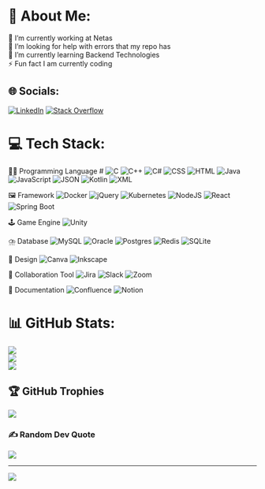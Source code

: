 # 💫 About Me:
🔭 I’m currently working at Netas<br>🤝 I’m looking for help with errors that my repo has<br>🌱 I’m currently learning Backend Technologies<br>⚡ Fun fact I am currently coding


## 🌐 Socials:
[![LinkedIn](https://img.shields.io/badge/LinkedIn-%230077B5.svg?logo=linkedin&logoColor=white)](https://linkedin.com/in//ranasaribas) 
[![Stack Overflow](https://img.shields.io/badge/-Stackoverflow-FE7A16?logo=stack-overflow&logoColor=white)](https://stackoverflow.com/users/22527733) 

# 💻 Tech Stack:
🧑‍💻 Programming Language #
![C](https://img.shields.io/badge/C-00599C?logo=c&logoColor=white) ![C++](https://img.shields.io/badge/C++-%2300599C.svg?logo=c%2B%2B&logoColor=white) ![C#](https://custom-icon-badges.demolab.com/badge/C%23-%23239120.svg?logo=cshrp&logoColor=white) ![CSS](https://img.shields.io/badge/CSS-1572B6?logo=css3&logoColor=fff) ![HTML](https://img.shields.io/badge/HTML-%23E34F26.svg?logo=html5&logoColor=white) ![Java](https://img.shields.io/badge/Java-%23ED8B00.svg?logo=openjdk&logoColor=white) ![JavaScript](https://img.shields.io/badge/JavaScript-F7DF1E?logo=javascript&logoColor=000) ![JSON](https://img.shields.io/badge/JSON-000?logo=json&logoColor=fff) ![Kotlin](https://img.shields.io/badge/Kotlin-%237F52FF.svg?logo=kotlin&logoColor=white) ![XML](https://img.shields.io/badge/XML-767C52?logo=xml&logoColor=fff)

🖼️ Framework
![Docker](https://img.shields.io/badge/Docker-2496ED?logo=docker&logoColor=fff) ![jQuery](https://img.shields.io/badge/jQuery-0769AD?logo=jquery&logoColor=fff) ![Kubernetes](https://img.shields.io/badge/Kubernetes-326CE5?logo=kubernetes&logoColor=fff) ![NodeJS](https://img.shields.io/badge/Node.js-6DA55F?logo=node.js&logoColor=white) ![React](https://img.shields.io/badge/React-%2320232a.svg?logo=react&logoColor=%2361DAFB) ![Spring Boot](https://img.shields.io/badge/Spring%20Boot-6DB33F?logo=springboot&logoColor=fff)

🕹️ Game Engine
![Unity](https://img.shields.io/badge/Unity-%23000000.svg?logo=unity&logoColor=white)

⛈️ Database
![MySQL](https://img.shields.io/badge/MySQL-4479A1?logo=mysql&logoColor=fff) ![Oracle](https://custom-icon-badges.demolab.com/badge/Oracle-F80000?logo=oracle&logoColor=fff) ![Postgres](https://img.shields.io/badge/Postgres-%23316192.svg?logo=postgresql&logoColor=white) ![Redis](https://img.shields.io/badge/Redis-%23DD0031.svg?logo=redis&logoColor=white) ![SQLite](https://img.shields.io/badge/SQLite-%2307405e.svg?logo=sqlite&logoColor=white)

🎨 Design
![Canva](https://img.shields.io/badge/Canva-%2300C4CC.svg?&logo=Canva&logoColor=white) ![Inkscape](https://img.shields.io/badge/Inkscape-000000?logo=Inkscape&logoColor=white)

🤝 Collaboration Tool
![Jira](https://img.shields.io/badge/Jira-0052CC?logo=jira&logoColor=fff)
![Slack](https://img.shields.io/badge/Slack-4A154B?logo=slack&logoColor=fff)
![Zoom](https://img.shields.io/badge/Zoom-2D8CFF?logo=zoom&logoColor=white)

📄 Documentation
![Confluence](https://img.shields.io/badge/Confluence-172B4D?logo=confluence&logoColor=fff)
![Notion](https://img.shields.io/badge/Notion-000?logo=notion&logoColor=fff)

# 📊 GitHub Stats:
![](https://github-readme-stats.vercel.app/api?username=saribasrana&theme=synthwave&hide_border=false&include_all_commits=true&count_private=true)<br/>
![](https://github-readme-streak-stats.herokuapp.com/?user=saribasrana&theme=synthwave&hide_border=false)<br/>
![](https://github-readme-stats.vercel.app/api/top-langs/?username=saribasrana&theme=synthwave&hide_border=false&include_all_commits=true&count_private=true&layout=compact)

## 🏆 GitHub Trophies
![](https://github-profile-trophy.vercel.app/?username=saribasrana&theme=darkhub&no-frame=true&no-bg=true&margin-w=4)

### ✍️ Random Dev Quote
![](https://quotes-github-readme.vercel.app/api?type=horizontal&theme=radical)

---
[![](https://visitcount.itsvg.in/api?id=saribasrana&icon=9&color=11)](https://visitcount.itsvg.in)

